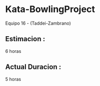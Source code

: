 # Kata-BowlingProject
Equipo 16 - (Taddei-Zambrano)

## Estimacion :
6 horas

## Actual Duracion :
5 horas
